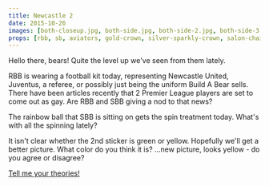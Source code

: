 ```yaml
---
title: Newcastle 2
date: 2015-10-26
images: [both-closeup.jpg, both-side.jpg, both-side-2.jpg, both-side-3.jpg]
props: [rbb, sb, aviators, gold-crown, silver-sparkly-crown, salon-chair, bondage-gear, studded-black-choker, rainbow-ball, football, football-kit, football-shoes, freddie-mustache, blue-winking-sticker, yellow-happy-sticker]
---
```

Hello there, bears! Quite the level up we've seen from them lately.

RBB is wearing a football kit today, representing Newcastle United, Juventus, a referee, or possibly just being the uniform Build A Bear sells. There have been articles recently that 2 Premier League players are set to come out as gay. Are RBB and SBB giving a nod to that news?

The rainbow ball that SBB is sitting on gets the spin treatment today. What's with all the spinning lately?

It isn't clear whether the 2nd sticker is green or yellow. Hopefully we'll get a better picture. What color do you think it is? ...new picture, looks yellow - do you agree or disagree?

[Tell me your theories!]({{site.baseurl}}contribute)
